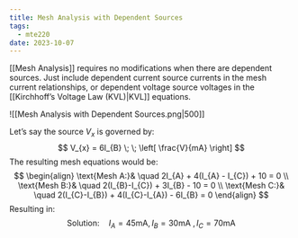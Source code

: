 ```yaml
---
title: Mesh Analysis with Dependent Sources
tags:
  - mte220
date: 2023-10-07
---
```

[[Mesh Analysis]] requires no modifications when there are dependent sources. Just include dependent current source currents in the mesh current relationships, or dependent voltage source voltages in the [[Kirchhoff’s Voltage Law (KVL)|KVL]] equations.

![[Mesh Analysis with Dependent Sources.png|500]]

Let’s say the source $V_{x}$ is governed by:
$$
V_{x} = 6I_{B} \; \; \left[ \frac{V}{mA} \right]
$$
The resulting mesh equations would be:
$$
\begin{align}
\text{Mesh A:}& \quad 2I_{A} + 4(I_{A} - I_{C}) + 10 = 0 \\
\text{Mesh B:}& \quad 2(I_{B}-I_{C}) + 3I_{B} - 10 = 0 \\
\text{Mesh C:}& \quad 2(I_{C}-I_{B}) + 4(I_{C}-I_{A}) - 6I_{B} = 0
\end{align}
$$
Resulting in:
$$
\text{Solution:}\quad I_{A} = 45\text{mA}, I_{B}=30\text{mA }, I_{C}=70\text{mA}
$$

